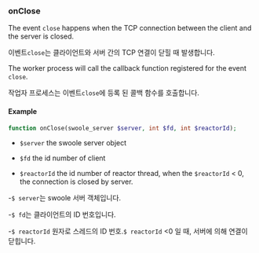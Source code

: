 ### onClose

The event `close` happens when the TCP connection between the client and the server is closed.

이벤트`close`는 클라이언트와 서버 간의 TCP 연결이 닫힐 때 발생합니다.

The worker process will call the callback function registered for the event `close`.

작업자 프로세스는 이벤트`close`에 등록 된 콜백 함수를 호출합니다.

#### Example

```php
function onClose(swoole_server $server, int $fd, int $reactorId);
```

- `$server` the swoole server object

- `$fd` the id number of client

- `$reactorId` the id number of reactor thread, when the `$reactorId` < 0, the connection is closed by server.

-`$ server`는 swoole 서버 객체입니다.

-`$ fd`는 클라이언트의 ID 번호입니다.

-`$ reactorId` 원자로 스레드의 ID 번호.`$ reactorId` <0 일 때, 서버에 의해 연결이 닫힙니다.
